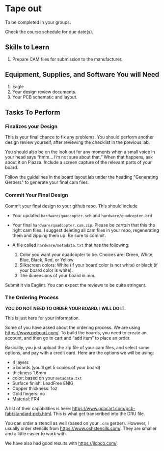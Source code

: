 # Tape out

To be completed in your groups.

Check the course schedule for due date(s).

## Skills to Learn

1. Prepare CAM files for submission to the manufacturer.

## Equipment, Supplies, and Software You will Need

1. Eagle
2. Your design review documents.
3. Your PCB schematic and layout.

## Tasks To Perform

### Finalizes your Design

This is your final chance to fix any problems. You should perform another design review yourself, after reviewing the checklist in the previous lab.

You should also be on the look out for any moments when a small voice in your head says “hmm… I’m not sure about that.” When that happens, ask about it on Piazza. Include a screen capture of the relevant parts of your board.

Follow the guidelines in the board layout lab under the heading "Generating Gerbers" to generate your final cam files.

### Commit Your Final Design

Commit your final design to your github repo. This should include

* Your updated `hardware/quadcopter.sch` and `hardware/quadcopter.brd`
* Your final `hardware/quadcopter.cam.zip`. Please be _certain_ that this the right cam files. I suggest deleting all cam files in your repo, regenerating them and zipping them up. Be sure to commit.
* A file called `hardware/metadata.txt` that has the following:

    1. Color you want your quadcopter to be. Choices are: Green, White, Blue, Black, Red, or Yellow.
    2. Silkscreen colors: White (if your board color is not white) or black (if your board color is white).
    3. The dimensions of your board in mm.

Submit it via Eaglint. You can expect the reviews to be quite stringent.

### The Ordering Process

**YOU DO NOT NEED TO ORDER YOUR BOARD. I WILL DO IT.**

This is just here for your information.

Some of you have asked about the ordering process.  We are using https://www.pcbcart.com/. To build the boards, you need to create an account, and then go to cart and “add item” to place an order.

Basically, you just upload the zip file of your cam files, and select some options, and pay with a credit card. Here are the options we will be using:

* 4 layers
* 5 boards (you’ll get 5 copies of your board)
* thickness 1.6mm
* color: based on your `metadata.txt`
* Surface finish: LeadFree ENIG
* Copper thickness: 1oz
* Gold fingers: no
* Material: FR4

A list of their capabilities is here: https://www.pcbcart.com/pcb-fab/standard-pcb.html. This is what get transcribed into the DRU file.

You can order a stencil as well (based on your `.crm` gerber).  However, I usually order stencils from https://www.oshstencils.com/.  They are smaller and a little easier to work with.

We have also had good results with https://jlcpcb.com/.

